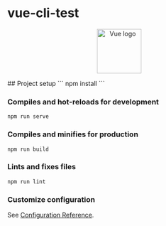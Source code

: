 # vue-cli-test
<p align="center"><a href="https://cli.vuejs.org/" target="_blank" rel="noopener noreferrer"><img width="100" src="https://vuejs.org/images/logo.png" alt="Vue logo"></a></p>
## Project setup
```
npm install
```

### Compiles and hot-reloads for development
```
npm run serve
```

### Compiles and minifies for production
```
npm run build
```

### Lints and fixes files
```
npm run lint
```

### Customize configuration
See [Configuration Reference](https://cli.vuejs.org/config/).
